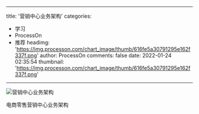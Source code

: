 
---
title: '营销中心业务架构'
categories: 
 - 学习
 - ProcessOn
 - 推荐
headimg: 'https://img.processon.com/chart_image/thumb/616fe5a30791295e162f337f.png'
author: ProcessOn
comments: false
date: 2022-01-24 02:35:54
thumbnail: 'https://img.processon.com/chart_image/thumb/616fe5a30791295e162f337f.png'
---

<div>   
<img class="thumb" alt="营销中心业务架构" src="https://img.processon.com/chart_image/thumb/616fe5a30791295e162f337f.png" referrerpolicy="no-referrer">
<p>电商零售营销中心业务架构</p>  
</div>
            